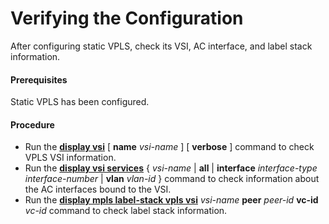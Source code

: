 Verifying the Configuration
===========================

After configuring static VPLS, check its VSI, AC interface, and label stack information.

#### Prerequisites

Static VPLS has been configured.


#### Procedure

* Run the [**display vsi**](cmdqueryname=display+vsi) [ **name** *vsi-name* ] [ **verbose** ] command to check VPLS VSI information.
* Run the [**display vsi services**](cmdqueryname=display+vsi+services) { *vsi-name* | **all** | **interface** *interface-type* *interface-number* | **vlan** *vlan-id* } command to check information about the AC interfaces bound to the VSI.
* Run the [**display mpls label-stack vpls vsi**](cmdqueryname=display+mpls+label-stack+vpls+vsi) *vsi-name* **peer** *peer-id* **vc-id** *vc-id* command to check label stack information.